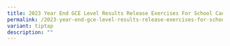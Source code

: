 ```yaml
---
title: 2023 Year End GCE Level Results Release Exercises For School Candidates
permalink: /2023-year-end-gce-level-results-release-exercises-for-school-candidates/
variant: tiptap
description: ""
---
```

